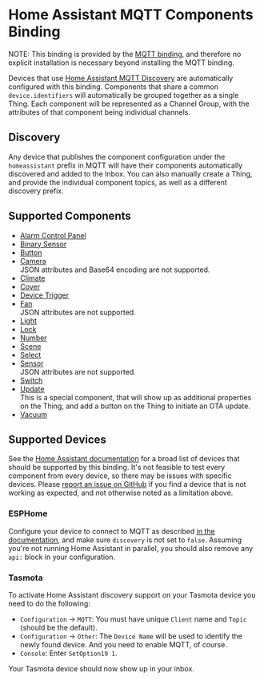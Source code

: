 # Home Assistant MQTT Components Binding

NOTE: This binding is provided by the [MQTT binding](https://www.openhab.org/addons/bindings/mqtt/), and therefore no explicit installation is necessary beyond installing the MQTT binding.

Devices that use [Home Assistant MQTT Discovery](https://www.home-assistant.io/integrations/mqtt/#mqtt-discovery) are automatically configured with this binding.
Components that share a common `device.identifiers` will automatically be grouped together as a single Thing.
Each component will be represented as a Channel Group, with the attributes of that component being individual channels.

## Discovery

Any device that publishes the component configuration under the `homeassistant` prefix in MQTT will have their components automatically discovered and added to the Inbox.
You can also manually create a Thing, and provide the individual component topics, as well as a different discovery prefix.

## Supported Components

- [Alarm Control Panel](https://www.home-assistant.io/integrations/alarm_control_panel.mqtt/)
- [Binary Sensor](https://www.home-assistant.io/integrations/binary_sensor.mqtt/)
- [Button](https://www.home-assistant.io/integrations/button.mqtt/)
- [Camera](https://www.home-assistant.io/integrations/camera.mqtt/)<br>
  JSON attributes and Base64 encoding are not supported.
- [Climate](https://www.home-assistant.io/integrations/climate.mqtt/)
- [Cover](https://www.home-assistant.io/integrations/cover.mqtt/)
- [Device Trigger](https://www.home-assistant.io/integrations/device_trigger.mqtt/)
- [Fan](https://www.home-assistant.io/integrations/fan.mqtt/)<br>
  JSON attributes are not supported.
- [Light](https://www.home-assistant.io/integrations/light.mqtt/)
- [Lock](https://www.home-assistant.io/integrations/lock.mqtt/)
- [Number](https://www.home-assistant.io/integrations/number.mqtt/)
- [Scene](https://www.home-assistant.io/integrations/scene.mqtt/)
- [Select](https://www.home-assistant.io/integrations/select.mqtt/)
- [Sensor](https://www.home-assistant.io/integrations/sensor.mqtt/)<br>
  JSON attributes are not supported.
- [Switch](https://www.home-assistant.io/integrations/switch.mqtt/)
- [Update](https://www.home-assistant.io/integrations/update.mqtt/)<br>
  This is a special component, that will show up as additional properties on the Thing, and add a button on the Thing to initiate an OTA update.
- [Vacuum](https://www.home-assistant.io/integrations/vacuum.mqtt/)

## Supported Devices

See the [Home Assistant documentation](https://www.home-assistant.io/integrations/mqtt/#support-by-third-party-tools) for a broad list of devices that should be supported by this binding.
It's not feasible to test every component from every device, so there may be issues with specific devices.
Please [report an issue on GitHub](https://github.com/openhab/openhab-addons/issues/new?title=[mqtt.homeassistant]+Unsupported+Device) if you find a device that is not working as expected, and not otherwise noted as a limitation above.

### ESPHome

Configure your device to connect to MQTT as described [in the documentation](https://esphome.io/components/mqtt.html), and make sure `discovery` is not set to `false`.
Assuming you're not running Home Assistant in parallel, you should also remove any `api:` block in your configuration.

### Tasmota

To activate Home Assistant discovery support on your Tasmota device you need to do the following:

- `Configuration` &rarr; `MQTT`: You must have unique `Client` name and `Topic` (should be the default).
- `Configuration` &rarr; `Other`: The `Device Name` will be used to identify the newly found device.
  And you need to enable MQTT, of course.
- `Console`: Enter `SetOption19 1`.

Your Tasmota device should now show up in your inbox.
